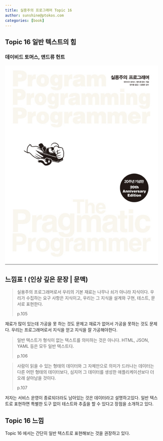```yaml
---
title: 실용주의 프로그래머 Topic 16
author: sunshine@ptokos.com
categories: [book]
---
```


## Topic 16 일반 텍스트의 힘


### 데이비드 토머스, 앤드류 헌트
![Alt text](/assets/img/book/실용주의-프로그래머/cover.png)



## 느낌표 ! (인상 깊은 문장 | 문맥)
> 실용주의 프로그래머로서 우리의 기본 재료는 나무나 쇠가 아니라 지식이다.
> 우리가 수집하는 요구 사항은 지식이고, 우리는 그 지식을 설계와 구현, 테스트, 문서로 표현한다.
> 
> p.105

재료가 많이 있는데 가공을 못 하는 것도 문제고 재료가 없어서 가공을 못하는 것도 문제다.
우리는 프로그래머로서 지식을 얻고 지식을 잘 가공해야한다.

> 일반 텍스트가 형식이 없는 텍스트를 의미하는 것은 아니다. HTML, JSON, YAML 등은 모두 일반 텍스트다.
> 
> p.106

> 사람이 읽을 수 있는 형태의 데이터와 그 자체만으로 의미가 드러나는 데이터는 다른 어떤 형태의 데이터보다,
> 심지어 그 데이터를 생성한 애플리케이션보다 더 오래 살아남을 것이다.
> 
> p.107

저자는 서비스 운영이 종료되더라도 남아있는 것은 데이터라고 설명하고있다. 
일반 텍스트로 표현하면 특별한 도구 없이 테스트와 추출을 할 수 있다고 장점을 소개하고 있다.

## Topic 16 느낌
Topic 16 에서는 간단히 일반 텍스트로 표현해보는 것을 권장하고 있다.


